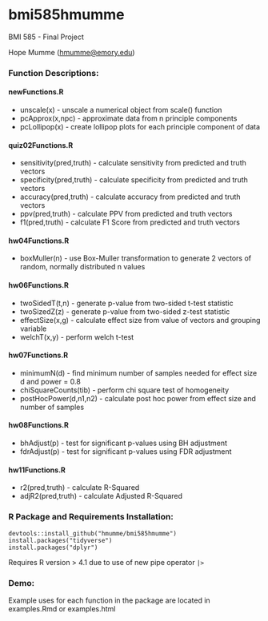 # bmi585hmumme
BMI 585 - Final Project

Hope Mumme (hmumme@emory.edu)

### Function Descriptions:
#### newFunctions.R
- unscale(x) - unscale a numerical object from scale() function
- pcApprox(x,npc) - approximate data from n principle components
- pcLollipop(x) - create lollipop plots for each principle component of data
#### quiz02Functions.R
- sensitivity(pred,truth) - calculate sensitivity from predicted and truth vectors
- specificity(pred,truth) - calculate specificity from predicted and truth vectors
- accuracy(pred,truth) - calculate accuracy from predicted and truth vectors
- ppv(pred,truth) - calculate PPV from predicted and truth vectors
- f1(pred,truth) - calculate F1 Score from predicted and truth vectors
#### hw04Functions.R
- boxMuller(n) - use Box-Muller transformation to generate 2 vectors of random, normally distributed n values
#### hw06Functions.R
- twoSidedT(t,n) - generate p-value from two-sided t-test statistic
- twoSizedZ(z) - generate p-value from two-sided z-test statistic
- effectSize(x,g) - calculate effect size from value of vectors and grouping variable
- welchT(x,y) - perform welch t-test
#### hw07Functions.R
- minimumN(d) - find minimum number of samples needed for effect size d and power = 0.8
- chiSquareCounts(tib) - perform chi square test of homogeneity
- postHocPower(d,n1,n2) - calculate post hoc power from effect size and number of samples
#### hw08Functions.R
- bhAdjust(p) - test for significant p-values using BH adjustment
- fdrAdjust(p) - test for significant p-values using FDR adjustment
#### hw11Functions.R
- r2(pred,truth) - calculate R-Squared
- adjR2(pred,truth) - calculate Adjusted R-Squared

### R Package and Requirements Installation:
```
devtools::install_github("hmumme/bmi585hmumme")
install.packages("tidyverse")
install.packages("dplyr")
```
Requires R version > 4.1 due to use of new pipe operator ```|>```
### Demo:
Example uses for each function in the package are located in examples.Rmd or examples.html
